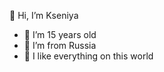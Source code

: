  👋 Hi, I’m Kseniya
- 👀 I’m 15 years old
- 🌱 I’m from Russia
- 💞️ I like everything on this world

<!---
esenyaaa/esenyaaa is a ✨ special ✨ repository because its `README.md` (this file) appears on your GitHub profile.
You can click the Preview link to take a look at your changes.
--->
